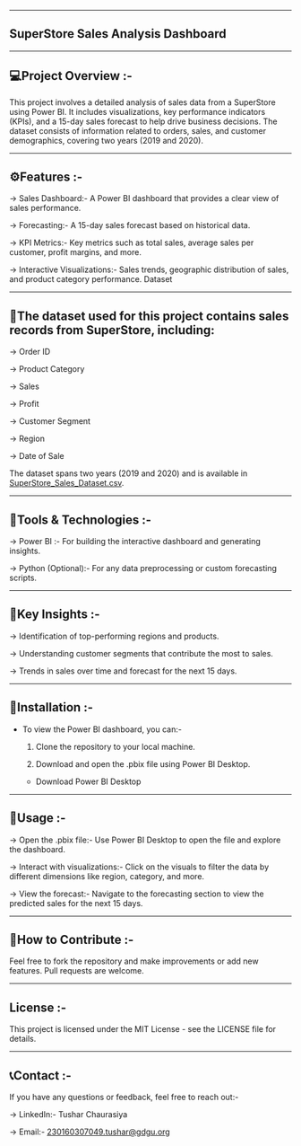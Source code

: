 ----------------------------------------
SuperStore Sales Analysis Dashboard
----------------------------------------

----------------------------------------
💻Project Overview :-
----------------------------------------

This project involves a detailed analysis of sales data from a SuperStore using Power BI. It includes visualizations, key performance indicators (KPIs), and a 15-day sales forecast to help drive business decisions. The dataset consists of information related to orders, sales, and customer demographics, covering two years (2019 and 2020).

----------------------------------------
⚙️Features :-
----------------------------------------

-> Sales Dashboard:- A Power BI dashboard that provides a clear view of sales performance.

-> Forecasting:- A 15-day sales forecast based on historical data.

-> KPI Metrics:- Key metrics such as total sales, average sales per customer, profit margins, and more.

-> Interactive Visualizations:- Sales trends, geographic distribution of sales, and product category performance.
Dataset

--------------------------------------------------------------------------------
📌The dataset used for this project contains sales records from SuperStore, including:
--------------------------------------------------------------------------------
-> Order ID

-> Product Category

-> Sales

-> Profit

-> Customer Segment

-> Region

-> Date of Sale

The dataset spans two years (2019 and 2020) and is available in [SuperStore_Sales_Dataset.csv](SuperStore_Sales_Dataset.csv).

----------------------------------------
🔧Tools & Technologies :-
----------------------------------------

-> Power BI :- For building the interactive dashboard and generating insights.

-> Python (Optional):- For any data preprocessing or custom forecasting scripts.

----------------------------------------
🔑Key Insights :-
----------------------------------------

-> Identification of top-performing regions and products.

-> Understanding customer segments that contribute the most to sales.

-> Trends in sales over time and forecast for the next 15 days.

----------------------------------------
🤖Installation :-
----------------------------------------

* To view the Power BI dashboard, you can:-

  1. Clone the repository to your local machine.

  2. Download and open the .pbix file using Power BI Desktop.

    * Download Power BI Desktop

----------------------------------------
🫠Usage :-
----------------------------------------

-> Open the .pbix file:- Use Power BI Desktop to open the file and explore the dashboard.

-> Interact with visualizations:- Click on the visuals to filter the data by different dimensions like region, category, and more.

-> View the forecast:- Navigate to the forecasting section to view the predicted sales for the next 15 days.

----------------------------------------
🤝How to Contribute :-
----------------------------------------

Feel free to fork the repository and make improvements or add new features. Pull requests are welcome.

----------------------------------------
License :-
----------------------------------------

This project is licensed under the MIT License - see the LICENSE file for details.

----------------------------------------
📞Contact :-
----------------------------------------

If you have any questions or feedback, feel free to reach out:-

-> LinkedIn:- Tushar Chaurasiya

-> Email:- 230160307049.tushar@gdgu.org
